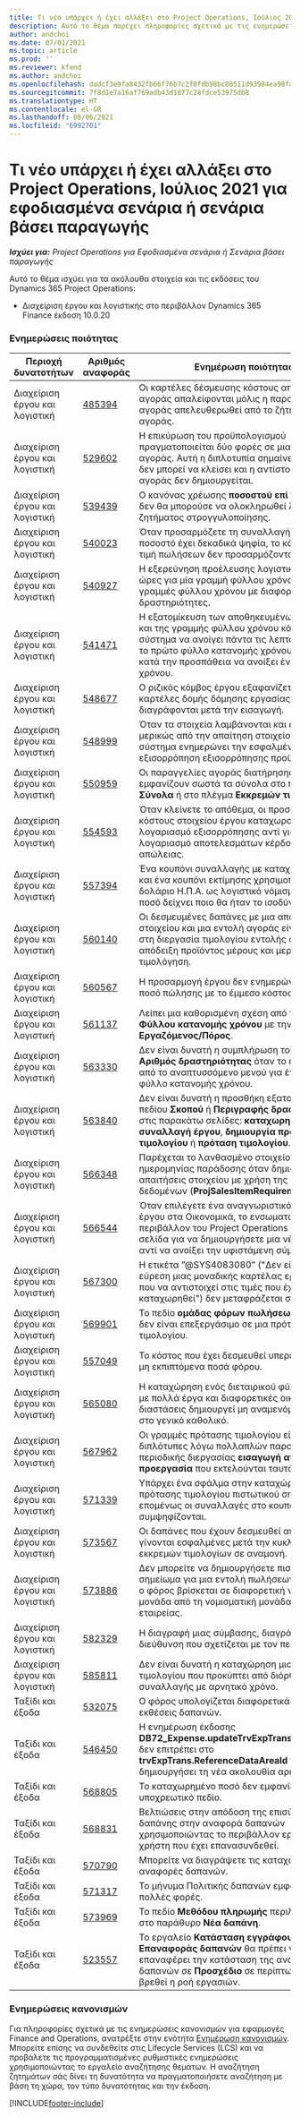 ```yaml
---
title: Τι νέο υπάρχει ή έχει αλλάξει στο Project Operations, Ιούλιος 2021 για εφοδιασμένα σενάρια ή σενάρια βάσει παραγωγής
description: Αυτό το θέμα παρέχει πληροφορίες σχετικά με τις ενημερώσεις ποιότητας που είναι διαθέσιμες στην έκδοση Ιουλίου 2021 του Project Operations για εφοδιασμένα σενάρια ή σενάρια βάσει παραγωγής.
author: andchoi
ms.date: 07/01/2021
ms.topic: article
ms.prod: ''
ms.reviewer: kfend
ms.author: andchoi
ms.openlocfilehash: dadcf3e9fa8432fb66f76b7c2f0fdb98bc00511d93984ea98fa30b4fc03fa426
ms.sourcegitcommit: 7f8d1e7a16af769adb43d1877c28fdce53975db8
ms.translationtype: HT
ms.contentlocale: el-GR
ms.lasthandoff: 08/06/2021
ms.locfileid: "6992701"
---
```

# <a name="whats-new-or-changed-in-project-operations-july-2021-for-stockedproduction-based-scenarios"></a>Τι νέο υπάρχει ή έχει αλλάξει στο Project Operations, Ιούλιος 2021 για εφοδιασμένα σενάρια ή σενάρια βάσει παραγωγής

_**Ισχύει για:** Project Operations για Εφοδιασμένα σενάρια ή Σενάρια βάσει παραγωγής_

Αυτό το θέμα ισχύει για τα ακόλουθα στοιχεία και τις εκδόσεις του Dynamics 365 Project Operations:

- Διαχείριση έργου και λογιστικής στο περιβάλλον Dynamics 365 Finance έκδοση 10.0.20
 
### <a name="quality-updates"></a>Ενημερώσεις ποιότητας
                                                                                                                                                                                  
| Περιοχή δυνατοτήτων                      | Αριθμός αναφοράς| Ενημέρωση ποιότητας                                                                                                                                                                          |
|-----------------------------------|--------|---------------------------------------------------------------------------------------------------------------------------------------------------------------------------------|
| Διαχείριση έργου και λογιστική | [485394](https://fix.lcs.dynamics.com/Issue/Details/?bugId=485394) | Οι καρτέλες δέσμευσης κόστους από μια αίτηση αγοράς απαλείφονται μόλις η παραγγελία αγοράς απελευθερωθεί από το ζήτημα αίτησης αγοράς.                                                                           |
| Διαχείριση έργου και λογιστική | [529602](https://fix.lcs.dynamics.com/Issue/Details/?bugId=529602) | Η επικύρωση του προϋπολογισμού πραγματοποιείται δύο φορές σε μια εντολή αγοράς. Αυτή η διπλοτυπία σημαίνει ότι η αίτηση δεν μπορεί να κλείσει και η αντίστοιχη εντολή αγοράς δεν δημιουργείται.                                                                                                                        |
| Διαχείριση έργου και λογιστική | [539439](https://fix.lcs.dynamics.com/Issue/Details/?bugId=539439) | Ο κανόνας χρέωσης **ποσοστού επί της χρέωσης** δεν θα μπορούσε να ολοκληρωθεί λόγω ζητήματος στρογγυλοποίησης.                                                                              |
| Διαχείριση έργου και λογιστική | [540023](https://fix.lcs.dynamics.com/Issue/Details/?bugId=540023) | Όταν προσαρμόζετε τη συναλλαγή και το ποσοστό έχει δεκαδικά ψηφία, το κόστος και η τιμή πωλήσεων δεν προσαρμόζονται σωστά.                                      |
| Διαχείριση έργου και λογιστική | [540927](https://fix.lcs.dynamics.com/Issue/Details/?bugId=540927) | Η εξερεύνηση προέλευσης λογιστικής εμφανίζει ώρες για μία γραμμή φύλλου χρόνου για πολλές γραμμές φύλλου χρόνου με διαφορετικές δραστηριότητες.                                      |
| Διαχείριση έργου και λογιστική | [541471](https://fix.lcs.dynamics.com/Issue/Details/?bugId=541471) | Η εξατομίκευση των αποθηκευμένων προβολών και της γραμμής φύλλου χρόνου κάνει το σύστημα να ανοίγει πάντα τις λεπτομέρειες για το πρώτο φύλλο κατανομής χρόνου στη λίστα κατά την προσπάθεια να ανοίξει ένα φύλλο χρόνου.  |
| Διαχείριση έργου και λογιστική | [548677](https://fix.lcs.dynamics.com/Issue/Details/?bugId=548677) | Ο ριζικός κόμβος έργου εξαφανίζεται και οι καρτέλες δομής δόμησης εργασίας διαγράφονται μετά την εισαγωγή.                                                                                             |
| Διαχείριση έργου και λογιστική | [548999](https://fix.lcs.dynamics.com/Issue/Details/?bugId=548999) | Όταν τα στοιχεία λαμβάνονται και εκδίδονται μερικώς από την απαίτηση στοιχείου, το σύστημα ενημερώνει την εσφαλμένη εξισορρόπηση εξισορρόπησης προϋπολογισμού. |
| Διαχείριση έργου και λογιστική | [550959](https://fix.lcs.dynamics.com/Issue/Details/?bugId=550959) | Οι παραγγελίες αγοράς διατήρησης έργου δεν εμφανίζουν σωστά τα σύνολα στο παράθυρο **Σύνολα** ή στο πλέγμα **Εκκρεμών τιμολογίων**.                                                                  |
| Διαχείριση έργου και λογιστική | [554593](https://fix.lcs.dynamics.com/Issue/Details/?bugId=554593) | Όταν κλείνετε το απόθεμα, οι προσαρμογές κόστους στοιχείου έργου καταχωρούνται στο λογαριασμό εξισορρόπησης αντί για το λογαριασμό αποτελεσμάτων κέρδους και απώλειας.                                                            |
| Διαχείριση έργου και λογιστική | [557394](https://fix.lcs.dynamics.com/Issue/Details/?bugId=557394) | Ένα κουπόνι συναλλαγής με καταχώρηση έργου και ένα κουπόνι εκτίμησης χρησιμοποιούν το δολάριο Η.Π.Α. ως λογιστικό νόμισμα, αλλά το ποσό δείχνει ποιο θα ήταν το ισοδύναμο CAD.              |
| Διαχείριση έργου και λογιστική | [560140](https://fix.lcs.dynamics.com/Issue/Details/?bugId=560140) | Οι δεσμευμένες δαπάνες με μια απαίτηση στοιχείου και μια εντολή αγοράς είναι λάθος στη διεργασία τιμολογίου εντολής αγοράς με απόδειξη προϊόντος μέρους και μερική τιμολόγηση.       |
| Διαχείριση έργου και λογιστική | [560567](https://fix.lcs.dynamics.com/Issue/Details/?bugId=560567) | Η προσαρμογή έργου δεν ενημερώνει σωστά το ποσό πώλησης με το έμμεσο κόστος.                                                                                    |
| Διαχείριση έργου και λογιστική | [561137](https://fix.lcs.dynamics.com/Issue/Details/?bugId=561137) | Λείπει μια καθορισμένη σχέση από τον πίνακα **Φύλλου κατανομής χρόνου** με την προβολή **Εργαζόμενος/Πόρος**.                                                                                   |
| Διαχείριση έργου και λογιστική | [563330](https://fix.lcs.dynamics.com/Issue/Details/?bugId=563330) | Δεν είναι δυνατή η συμπλήρωση του πεδίου **Αριθμός δραστηριότητας** όταν το επιλέγετε από το αναπτυσσόμενο μενού για ένα διεταιρικό φύλλο κατανομής χρόνου.                                                                 |
| Διαχείριση έργου και λογιστική | [563840](https://fix.lcs.dynamics.com/Issue/Details/?bugId=563840) | Δεν είναι δυνατή η προσθήκη εξατομικευμένου πεδίου **Σκοπού** ή **Περιγραφής δραστηριότητας** στις παρακάτω σελίδες: **καταχωρημένη συναλλαγή έργου**, **δημιουργία πρότασης τιμολογίου** ή **πρόταση τιμολογίου**.  |
| Διαχείριση έργου και λογιστική | [566348](https://fix.lcs.dynamics.com/Issue/Details/?bugId=566348) | Παρέχεται το λανθασμένο στοιχείο ελέγχου ημερομηνίας παράδοσης όταν δημιουργείτε απαιτήσεις στοιχείου με χρήση της διαχείρισης δεδομένων (**ProjSalesItemRequirementEntity**).                                              |
| Διαχείριση έργου και λογιστική | [566544](https://fix.lcs.dynamics.com/Issue/Details/?bugId=566544) | Όταν επιλέγετε ένα αναγνωριστικό σύμβασης έργου στα Οικονομικά, το ενσωματωμένο περιβάλλον του Project Operations ανοίγει τη σελίδα για να δημιουργήσετε μια νέα καρτέλα, αντί να ανοίξει την υφιστάμενη σύμβαση έργου.                                                                                                                 |
| Διαχείριση έργου και λογιστική | [567300](https://fix.lcs.dynamics.com/Issue/Details/?bugId=567300) |  Η ετικέτα ”@SYS4083080” ("Δεν είναι δυνατή η εύρεση μιας μοναδικής καρτέλας εργαζόμενου που να αντιστοιχεί στις τιμές που έχουν καταχωρηθεί") δεν μεταφράζεται στα Δανικά.                                |
| Διαχείριση έργου και λογιστική | [569901](https://fix.lcs.dynamics.com/Issue/Details/?bugId=569901) | Το πεδίο **ομάδας φόρων πωλήσεων στοιχείου** δεν είναι επεξεργάσιμο σε μια πρόταση τιμολογίου.                                                                               |
| Διαχείριση έργου και λογιστική | [557049](https://fix.lcs.dynamics.com/Issue/Details/?bugId=557049) | Το κόστος που έχει δεσμευθεί υπερεκτιμάται με μη εκπιπτόμενα ποσά φόρου.                                                                                                    |
| Διαχείριση έργου και λογιστική | [565080](https://fix.lcs.dynamics.com/Issue/Details/?bugId=565080) | Η καταχώρηση ενός διεταιρικού φύλλου χρόνου με πολλά έργα και διαφορετικές οικονομικές διαστάσεις δημιουργεί μη αναμενόμενες τιμές στο γενικό καθολικό.                             |
| Διαχείριση έργου και λογιστική | [567962](https://fix.lcs.dynamics.com/Issue/Details/?bugId=567962) | Οι γραμμές πρότασης τιμολογίου είναι διπλότυπες λόγω πολλαπλών παρουσιών της περιοδικής διεργασίας **εισαγωγή από προεργασία** που εκτελούνται ταυτόχρονα.                                      |
| Διαχείριση έργου και λογιστική | [571339](https://fix.lcs.dynamics.com/Issue/Details/?bugId=571339) | Υπάρχει ένα σφάλμα στην καταχώρηση της πρότασης τιμολογίου πιστωτικού σημειώματος, επομένως οι συναλλαγές στο κουπόνι δεν συμψηφίζονται.    |
| Διαχείριση έργου και λογιστική | [573567](https://fix.lcs.dynamics.com/Issue/Details/?bugId=573567) | Οι δαπάνες που έχουν δεσμευθεί από το έργο γίνονται εσφαλμένες μετά την κυκλοφορία των εκκρεμών τιμολογίων σε αναμονή.                                                                             |
| Διαχείριση έργου και λογιστική | [573886](https://fix.lcs.dynamics.com/Issue/Details/?bugId=573886) | Δεν μπορείτε να δημιουργήσετε πιστωτικό σημείωμα για μια εντολή πωλήσεων έργου, όταν ο φόρος βρίσκεται σε διαφορετική νομισματική μονάδα από τη νομισματική μονάδα της εταιρείας.                                      |
| Διαχείριση έργου και λογιστική | [582329](https://fix.lcs.dynamics.com/Issue/Details/?bugId=582329) | Η διαγραφή μιας σύμβασης, διαγράφει και τη διεύθυνση που σχετίζεται με τον πελάτη.                                                                                     |
| Διαχείριση έργου και λογιστική | [585811](https://fix.lcs.dynamics.com/Issue/Details/?bugId=585811) | Δεν είναι δυνατή η καταχώρηση μιας πρότασης τιμολογίου που προκύπτει από διόρθωση συναλλαγής με αρνητικό χρόνο.                                                                    |
| Ταξίδι και έξοδα                  | [532075](https://fix.lcs.dynamics.com/Issue/Details/?bugId=532075) | Ο φόρος υπολογίζεται διαφορετικά στις εκθέσεις δαπανών.                                                                                                                  |
| Ταξίδι και έξοδα                  | [546450](https://fix.lcs.dynamics.com/Issue/Details/?bugId=546450) | Η ενημέρωση έκδοσης **DB72_Expense.updateTrvExpTransProjTransId()** δεν επιτρέπει στο **trvExpTrans.ReferenceDataAreaId** να δημιουργήσει τη νέα ακολουθία αριθμών.                    |
| Ταξίδι και έξοδα                  | [568805](https://fix.lcs.dynamics.com/Issue/Details/?bugId=568805) | Το καταχωρημένο ποσό δεν εμφανίζεται με το υποχρεωτικό πεδίο.                                                                                                             |
| Ταξίδι και έξοδα                  | [568831](https://fix.lcs.dynamics.com/Issue/Details/?bugId=568831) | Βελτιώσεις στην απόδοση της επισύναψης μιας δαπάνης στην αναφορά δαπανών χρησιμοποιώντας το περιβάλλον εργασίας χρήστη που έχει επανασυνδεθεί.                                                            |
| Ταξίδι και έξοδα                  | [570790](https://fix.lcs.dynamics.com/Issue/Details/?bugId=570790) | Μπορείτε να διαγράψετε τις καταχωρημένες αναφορές δαπανών.                                                                                           |
| Ταξίδι και έξοδα                  | [571317](https://fix.lcs.dynamics.com/Issue/Details/?bugId=571317) | Το μήνυμα Πολιτικής δαπανών εμφανίζεται πολλές φορές.                                                                                                       |
| Ταξίδι και έξοδα                  | [573969](https://fix.lcs.dynamics.com/Issue/Details/?bugId=573969) | Το πεδίο **Μεθόδου πληρωμής** περιλαμβάνεται στο παράθυρο **Νέα δαπάνη**.                                                                                                      |
| Ταξίδι και έξοδα                  | [523557](https://fix.lcs.dynamics.com/Issue/Details/?bugId=523557) | Το εργαλείο **Κατάσταση εγγράφου Επαναφοράς δαπανών** θα πρέπει να επαναφέρει την κατάσταση της αναφοράς δαπανών σε **Προσχέδιο** σε περίπτωση που δεν βρεθεί η ροή εργασιών. 

### <a name="regulatory-updates"></a>Ενημερώσεις κανονισμών
Για πληροφορίες σχετικά με τις ενημερώσεις κανονισμών για εφαρμογές Finance and Operations, ανατρέξτε στην ενότητα [Ενημέρωση κανονισμών](/dynamics365/finance/localizations/regulatory-updates). Μπορείτε επίσης να συνδεθείτε στις Lifecycle Services (LCS) και να προβάλετε τις προγραμματισμένες ρυθμιστικές ενημερώσεις χρησιμοποιώντας το εργαλείο αναζήτησης θεμάτων. Η αναζήτηση ζητημάτων σάς δίνει τη δυνατότητα να πραγματοποιήσετε αναζήτηση με βάση τη χώρα, τον τύπο δυνατότητας και την έκδοση.


[!INCLUDE[footer-include](../../includes/footer-banner.md)]
